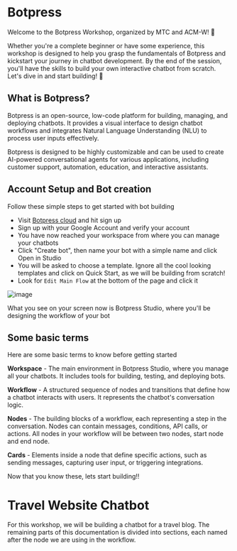
# Botpress

Welcome to the Botpress Workshop, organized by MTC and ACM-W! 🎉

Whether you're a complete beginner or have some experience, this workshop is designed to help you grasp the fundamentals of Botpress and kickstart your journey in chatbot development. By the end of the session, you'll have the skills to build your own interactive chatbot from scratch. Let's dive in and start building! 🚀


## What is Botpress?

Botpress is an open-source, low-code platform for building, managing, and deploying chatbots. It provides a visual interface to design chatbot workflows and integrates Natural Language Understanding (NLU) to process user inputs effectively.

Botpress is designed to be highly customizable and can be used to create AI-powered conversational agents for various applications, including customer support, automation, education, and interactive assistants.

## Account Setup and Bot creation 

Follow these simple steps to get started with bot building

- Visit [Botpress cloud](www.botpress.com) and hit sign up
- Sign up with your Google Account and verify your account
- You have now reached your workspace from where you can manage your chatbots
- Click "Create bot", then name your bot with a simple name and click Open in Studio
- You will be asked to choose a template. Ignore all the cool looking templates and click on Quick Start, as we will be building from scratch!
- Look for `Edit Main Flow` at the bottom of the page and click it

![image](https://github.com/user-attachments/assets/b08f0c52-a182-4fae-b60f-f63990778172)




What you see on your screen now is Botpress Studio, where you'll be designing the workflow of your bot

## Some basic terms

Here are some basic terms to know before getting started

**Workspace** - The main environment in Botpress Studio, where you manage all your chatbots. It includes tools for building, testing, and deploying bots.

**Workflow** - A structured sequence of nodes and transitions that define how a chatbot interacts with users. It represents the chatbot's conversation logic.

**Nodes** - The building blocks of a workflow, each representing a step in the conversation. Nodes can contain messages, conditions, API calls, or actions. All nodes in your workflow will be between two nodes, start node and end node.

**Cards** - Elements inside a node that define specific actions, such as sending messages, capturing user input, or triggering integrations.

Now that you know these, lets start building!!

# Travel Website Chatbot

For this workshop, we will be building a chatbot for a travel blog. The remaining parts of this documentation is divided into sections, each named after the node we are using in the workflow.

## 


